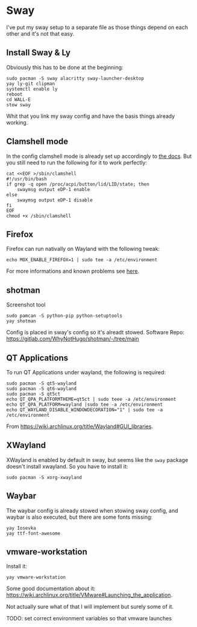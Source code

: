 # Sway
I've put my sway setup to a separate file as those things depend on each other and it's not that easy.

## Install Sway & Ly 
Obviously this has to be done at the beginning:

```
sudo pacman -S sway alacritty sway-launcher-desktop
yay ly-git clipman
systemctl enable ly
reboot
cd WALL-E
stow sway
```

Whit that you link my sway config and have the basis things already working.

## Clamshell mode
In the config clamshell mode is already set up accordingly to [the docs](https://github.com/swaywm/sway/wiki#clamshell-mode). But you still need to run the following for it to work perfectly:


```
cat <<EOF >/sbin/clamshell
#!/usr/bin/bash
if grep -q open /proc/acpi/button/lid/LID/state; then
    swaymsg output eDP-1 enable
else
    swaymsg output eDP-1 disable
fi
EOF
chmod +x /sbin/clamshell
```

## Firefox
Firefox can run nativally on Wayland with the following tweak:

```
echo MOX_ENABLE_FIREFOX=1 | sudo tee -a /etc/environment
```

For more informations and known problems see [here](https://wiki.archlinux.org/title/Firefox#Firefox_startup_takes_very_long).

## shotman
Screenshot tool

```
sudo pamcan -S python-pip python-setuptools
yay shotman
```

Config is placed in sway's config so it's alreadt stowed. 
Software Repo: https://gitlab.com/WhyNotHugo/shotman/-/tree/main

## QT Applications
To run QT Applications under wayland, the following is required:

```
sudo pacman -S qt5-wayland 
sudo pacman -S qt6-wayland
sudo pacman -S qt5ct
echo QT_QPA_PLATFORMTHEME=qt5ct | sudo teee -a /etc/environment
echo QT_QPA_PLATFORM=wayland |sudo tee -a /etc/environment
echo QT_WAYLAND_DISABLE_WINDOWDECORATION="1" | sudo tee -a /etc/environment
```
From https://wiki.archlinux.org/title/Wayland#GUI_libraries.

## XWayland
XWayland is enabled by default in sway, but seems like the `sway` package doesn't install xwayland. So you have to install it:

```
sudo pacman -S xorg-xwayland
```

## Waybar
The waybar config is already stowed when stowing sway config, and waybar is also executed, but there are some fonts missing:

```
yay Iosevka
yay ttf-font-awesome
```

## vmware-workstation
Install it:

```
yay vmware-workstation
```

Some good documentation about it: https://wiki.archlinux.org/title/VMware#Launching_the_application.

Not actually sure what of that I will implement but surely some of it.

TODO: set correct environment variables so that vmware launches
